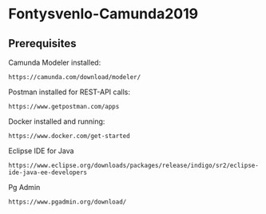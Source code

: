 # Fontysvenlo-Camunda2019

## Prerequisites

Camunda Modeler installed:

    https://camunda.com/download/modeler/

Postman installed for REST-API calls:

    https://www.getpostman.com/apps

Docker installed and running:

    https://www.docker.com/get-started

Eclipse IDE for Java
	
	https://www.eclipse.org/downloads/packages/release/indigo/sr2/eclipse-ide-java-ee-developers

Pg Admin

	https://www.pgadmin.org/download/
